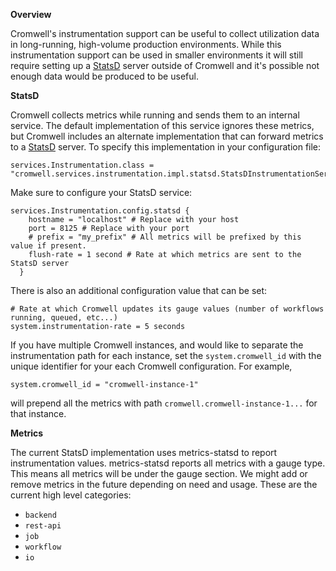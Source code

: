 **Overview**

Cromwell's instrumentation support can be useful to collect utilization data in long-running, high-volume
production environments. While this instrumentation support can be used in smaller environments it will still require setting up a
[StatsD](https://github.com/etsy/statsd) server outside of Cromwell and it's possible not enough data would be produced to be useful.  

**StatsD**

Cromwell collects metrics while running and sends them to an internal service. The default implementation of this service
ignores these metrics, but Cromwell includes an alternate implementation that can forward metrics to a
[StatsD](https://github.com/etsy/statsd) server.
To specify this implementation in your configuration file:

```hocon
services.Instrumentation.class = "cromwell.services.instrumentation.impl.statsd.StatsDInstrumentationServiceActor"
```
Make sure to configure your StatsD service:

```hocon
services.Instrumentation.config.statsd {
    hostname = "localhost" # Replace with your host
    port = 8125 # Replace with your port
    # prefix = "my_prefix" # All metrics will be prefixed by this value if present.
    flush-rate = 1 second # Rate at which metrics are sent to the StatsD server
  }
```

There is also an additional configuration value that can be set: 

```hocon
# Rate at which Cromwell updates its gauge values (number of workflows running, queued, etc...)
system.instrumentation-rate = 5 seconds
```

If you have multiple Cromwell instances, and would like to separate the instrumentation path for each instance, set the `system.cromwell_id` with the unique identifier for your each Cromwell configuration. For example,

```hocon
system.cromwell_id = "cromwell-instance-1"
```
will prepend all the metrics with path `cromwell.cromwell-instance-1...` for that instance.


**Metrics**

The current StatsD implementation uses metrics-statsd to report instrumentation values.
metrics-statsd reports all metrics with a gauge type.
This means all metrics will be under the gauge section. We might add or remove metrics in the future depending on need and usage.
These are the current high level categories:

* `backend`
* `rest-api`
* `job`
* `workflow`
* `io`
